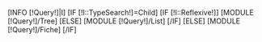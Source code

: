 [INFO [!Query!]|I]
[IF [!I::TypeSearch!]=Child]
    [IF [!I::Reflexive!]]
	[MODULE [!Query!]/Tree]
    [ELSE]
	[MODULE [!Query!]/List]
    [/IF]
[ELSE]
	[MODULE [!Query!]/Fiche]
[/IF]
